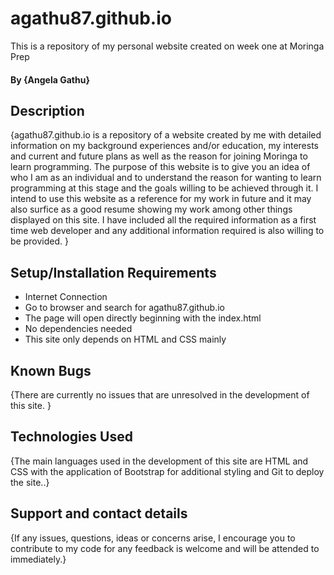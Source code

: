 # agathu87.github.io
This is a repository of my personal website created on week one at Moringa Prep 

#### By **{Angela Gathu}**

## Description

{agathu87.github.io is a repository of a website created by me with detailed information on my background experiences and/or education, my interests and current and future plans as well as the reason for joining Moringa to learn programming. The purpose of this website is to give you an idea of who I am as an individual and to understand the reason for wanting to learn programming at this stage and the goals willing to be achieved through it. I intend to use this website as a reference for my work in future and it may also surfice as a good resume showing my work among other things displayed on this site. I have included all the required information as a first time web developer and any additional information required is also willing to be provided. }

## Setup/Installation Requirements

* Internet Connection
* Go to browser and search for agathu87.github.io
* The page will open directly beginning with the index.html
* No dependencies needed
* This site only depends on HTML and CSS mainly

## Known Bugs

{There are currently no issues that are unresolved in the development of this site. }

## Technologies Used

{The main languages used in the development of this site are HTML and CSS with the application of Bootstrap for additional styling and Git to deploy the site..}

## Support and contact details

{If any issues, questions, ideas or concerns arise, I encourage you to contribute to my code for any feedback is welcome and will be attended to immediately.}
